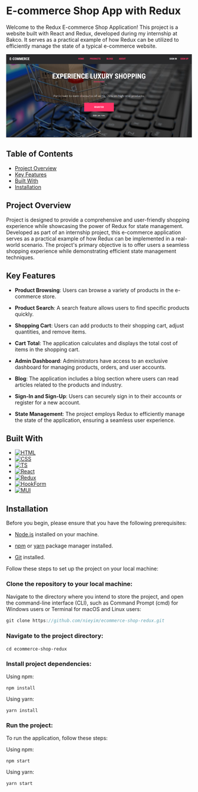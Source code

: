 # E-commerce Shop App with Redux

Welcome to the Redux E-commerce Shop Application! This project is a website built with React and Redux, developed during my internship at Bakco. It serves as a practical example of how Redux can be utilized to efficiently manage the state of a typical e-commerce website.

![Screenshot](screenshot.png)

## Table of Contents
- [Project Overview](#project-overview)
- [Key Features](#key-features)
- [Built With](#built-with)
- [Installation](#installation)

## Project Overview

Project is designed to provide a comprehensive and user-friendly shopping experience while showcasing the power of Redux for state management. Developed as part of an internship project, this e-commerce application serves as a practical example of how Redux can be implemented in a real-world scenario. The project's primary objective is to offer users a seamless shopping experience while demonstrating efficient state management techniques.

## Key Features

- **Product Browsing**: Users can browse a variety of products in the e-commerce store.

- **Product Search**: A search feature allows users to find specific products quickly.

- **Shopping Cart**: Users can add products to their shopping cart, adjust quantities, and remove items.

- **Cart Total**: The application calculates and displays the total cost of items in the shopping cart.

- **Admin Dashboard**: Administrators have access to an exclusive dashboard for managing products, orders, and user accounts.

- **Blog**: The application includes a blog section where users can read articles related to the products and industry.

- **Sign-In and Sign-Up**: Users can securely sign in to their accounts or register for a new account.

- **State Management**: The project employs Redux to efficiently manage the state of the application, ensuring a seamless user experience.



## Built With

* [![HTML][HTML.com]][HTML-url]
* [![CSS][CSS.com]][CSS-url]
* [![TS][TS.com]][TS-url]
* [![React][React.com]][REact-url]
* [![Redux][Redux.com]][Redux-url]
* [![HookForm][HookForm.com]][HookForm-url]
* [![MUI][MUI.com]][MUI-url]


<!-- MARKDOWN LINKS & IMAGES -->
<!-- https://www.markdownguide.org/basic-syntax/#reference-style-links -->

[Redux-url]: https://redux.js.org/
[Redux.com]: https://img.shields.io/badge/Redux-764abc?style=for-the-badge&logo=redux&logoColor=white
[TS-url]: https://www.typescriptlang.org/
[TS.com]: https://img.shields.io/badge/Typescript-3178c6?style=for-the-badge&logo=typescript&logoColor=white
[React-url]: https://react.dev/
[React.com]: https://img.shields.io/badge/ReactJS-23272f?style=for-the-badge&logo=react&logoColor=61dafb
[CSS-url]: https://www.w3schools.com/css/
[CSS.com]: https://img.shields.io/badge/CSS3-1572B6?style=for-the-badge&logo=css3&logoColor=white
[HTML-url]: https://www.w3schools.com/html/
[HTML.com]: https://img.shields.io/badge/HTML5-E34F26?style=for-the-badge&logo=html5&logoColor=white
[MUI.com]: https://img.shields.io/badge/Material_UI-0769AD?style=for-the-badge&logo=mui&logoColor=white
[MUI-url]: https://mui.com/
[HookForm.com]: https://img.shields.io/badge/React_Hook_Form-ec5990?style=for-the-badge&logo=reacthookform&logoColor=white
[HookForm-url]: https://react-hook-form.com/

## Installation

Before you begin, please ensure that you have the following prerequisites:

* [Node.js](https://nodejs.org/en) installed on your machine.

* [npm](https://www.npmjs.com/) or [yarn](https://yarnpkg.com/) package manager installed.

* [Git](https://git-scm.com/downloads) installed.

Follow these steps to set up the project on your local machine:


### Clone the repository to your local machine:
Navigate to the directory where you intend to store the project, and open the command-line interface (CLI), such as Command Prompt (cmd) for Windows users or Terminal for macOS and Linux users:
```js
git clone https://github.com/nieyim/ecommerce-shop-redux.git
```

### Navigate to the project directory:
```
cd ecommerce-shop-redux
```

### Install project dependencies:
Using npm:
```
npm install
```
Using yarn:
```
yarn install
```

### Run the project:
To run the application, follow these steps:

Using npm:
```
npm start
```
Using yarn:
```
yarn start
```





